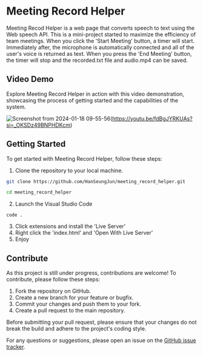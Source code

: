 # Meeting Record Helper
Meeting Recod Helper is a web page that converts speech to text using the Web speech API.
This is a mini-project started to maximize the efficiency of team meetings.
When you click the 'Start Meeting' button, a timer will start. 
Immediately after, the microphone is automatically connected and all of the user's voice is returned as text.
When you press the 'End Meeting' button, the timer will stop and the recorded.txt file and audio.mp4 can be saved.

## Video Demo
Explore Meeting Record Helper in action with this video demonstration, showcasing the process of getting started and the capabilities of the system.

![Screenshot from 2024-01-18 09-55-56](https://github.com/HanSeungJun/meeting_record_helper/assets/81555330/2a34d114-11ae-424b-9a0e-227ac5d5c126)(https://youtu.be/fdBgJYRKUAs?si=_OKSDz49BNPHDKcm)

## Getting Started

To get started with Meeting Record Helper, follow these steps:

1. Clone the repository to your local machine.
  ```bash
  git clone https://github.com/HanSeungJun/meeting_record_helper.git

  cd meeting_record_helper 
  ```

2. Launch the Visual Studio Code
  ```
  code .
  ```
3. Click extensions and install the 'Live Server'
4. Right click the 'index.html' and 'Open With Live Server'
5. Enjoy

## Contribute

As this project is still under progress, contributions are welcome! To contribute, please follow these steps:

1. Fork the repository on GitHub.
2. Create a new branch for your feature or bugfix.
3. Commit your changes and push them to your fork.
4. Create a pull request to the main repository.

Before submitting your pull request, please ensure that your changes do not break the build and adhere to the project's coding style.

For any questions or suggestions, please open an issue on the [GitHub issue tracker](https://github.com/HanSeungJun/meeting_record_helper/issues).
